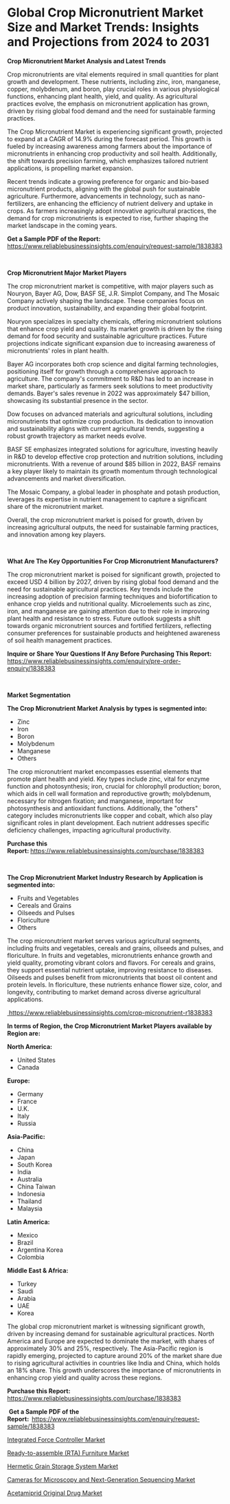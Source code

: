 <p><h1>Global Crop Micronutrient Market Size and Market Trends: Insights and Projections from 2024 to 2031</h1></p><p><strong>Crop Micronutrient Market Analysis and Latest Trends</strong></p>
<p><p>Crop micronutrients are vital elements required in small quantities for plant growth and development. These nutrients, including zinc, iron, manganese, copper, molybdenum, and boron, play crucial roles in various physiological functions, enhancing plant health, yield, and quality. As agricultural practices evolve, the emphasis on micronutrient application has grown, driven by rising global food demand and the need for sustainable farming practices.</p><p>The Crop Micronutrient Market is experiencing significant growth, projected to expand at a CAGR of 14.9% during the forecast period. This growth is fueled by increasing awareness among farmers about the importance of micronutrients in enhancing crop productivity and soil health. Additionally, the shift towards precision farming, which emphasizes tailored nutrient applications, is propelling market expansion. </p><p>Recent trends indicate a growing preference for organic and bio-based micronutrient products, aligning with the global push for sustainable agriculture. Furthermore, advancements in technology, such as nano-fertilizers, are enhancing the efficiency of nutrient delivery and uptake in crops. As farmers increasingly adopt innovative agricultural practices, the demand for crop micronutrients is expected to rise, further shaping the market landscape in the coming years.</p></p>
<p><strong>Get a Sample PDF of the Report:&nbsp;</strong> <a href="https://www.reliablebusinessinsights.com/enquiry/request-sample/1838383?utm_campaign=1113&utm_medium=2&utm_source=Github&utm_content=ia&utm_term=01112024&utm_id=crop-micronutrient">https://www.reliablebusinessinsights.com/enquiry/request-sample/1838383</a></p>
<p>&nbsp;</p>
<p><strong>Crop Micronutrient Major Market Players</strong></p>
<p><p>The crop micronutrient market is competitive, with major players such as Nouryon, Bayer AG, Dow, BASF SE, J.R. Simplot Company, and The Mosaic Company actively shaping the landscape. These companies focus on product innovation, sustainability, and expanding their global footprint.</p><p>Nouryon specializes in specialty chemicals, offering micronutrient solutions that enhance crop yield and quality. Its market growth is driven by the rising demand for food security and sustainable agriculture practices. Future projections indicate significant expansion due to increasing awareness of micronutrients' roles in plant health.</p><p>Bayer AG incorporates both crop science and digital farming technologies, positioning itself for growth through a comprehensive approach to agriculture. The company's commitment to R&D has led to an increase in market share, particularly as farmers seek solutions to meet productivity demands. Bayer's sales revenue in 2022 was approximately $47 billion, showcasing its substantial presence in the sector.</p><p>Dow focuses on advanced materials and agricultural solutions, including micronutrients that optimize crop production. Its dedication to innovation and sustainability aligns with current agricultural trends, suggesting a robust growth trajectory as market needs evolve.</p><p>BASF SE emphasizes integrated solutions for agriculture, investing heavily in R&D to develop effective crop protection and nutrition solutions, including micronutrients. With a revenue of around $85 billion in 2022, BASF remains a key player likely to maintain its growth momentum through technological advancements and market diversification.</p><p>The Mosaic Company, a global leader in phosphate and potash production, leverages its expertise in nutrient management to capture a significant share of the micronutrient market.</p><p>Overall, the crop micronutrient market is poised for growth, driven by increasing agricultural outputs, the need for sustainable farming practices, and innovation among key players.</p></p>
<p>&nbsp;</p>
<p><strong>What Are The Key Opportunities For Crop Micronutrient Manufacturers?</strong></p>
<p><p>The crop micronutrient market is poised for significant growth, projected to exceed USD 4 billion by 2027, driven by rising global food demand and the need for sustainable agricultural practices. Key trends include the increasing adoption of precision farming techniques and biofortification to enhance crop yields and nutritional quality. Microelements such as zinc, iron, and manganese are gaining attention due to their role in improving plant health and resistance to stress. Future outlook suggests a shift towards organic micronutrient sources and fortified fertilizers, reflecting consumer preferences for sustainable products and heightened awareness of soil health management practices.</p></p>
<p><strong>Inquire or Share Your Questions If Any Before Purchasing This Report:</strong> <a href="https://www.reliablebusinessinsights.com/enquiry/pre-order-enquiry/1838383?utm_campaign=1113&utm_medium=2&utm_source=Github&utm_content=ia&utm_term=01112024&utm_id=crop-micronutrient">https://www.reliablebusinessinsights.com/enquiry/pre-order-enquiry/1838383</a></p>
<p>&nbsp;</p>
<p><strong>Market Segmentation</strong></p>
<p><strong>The Crop Micronutrient Market Analysis by types is segmented into:</strong></p>
<p><ul><li>Zinc</li><li>Iron</li><li>Boron</li><li>Molybdenum</li><li>Manganese</li><li>Others</li></ul></p>
<p><p>The crop micronutrient market encompasses essential elements that promote plant health and yield. Key types include zinc, vital for enzyme function and photosynthesis; iron, crucial for chlorophyll production; boron, which aids in cell wall formation and reproductive growth; molybdenum, necessary for nitrogen fixation; and manganese, important for photosynthesis and antioxidant functions. Additionally, the "others" category includes micronutrients like copper and cobalt, which also play significant roles in plant development. Each nutrient addresses specific deficiency challenges, impacting agricultural productivity.</p></p>
<p><strong>Purchase this Report:&nbsp;</strong><a href="https://www.reliablebusinessinsights.com/purchase/1838383?utm_campaign=1113&utm_medium=2&utm_source=Github&utm_content=ia&utm_term=01112024&utm_id=crop-micronutrient">https://www.reliablebusinessinsights.com/purchase/1838383</a></p>
<p>&nbsp;</p>
<p><strong>The Crop Micronutrient Market Industry Research by Application is segmented into:</strong></p>
<p><ul><li>Fruits and Vegetables</li><li>Cereals and Grains</li><li>Oilseeds and Pulses</li><li>Floriculture</li><li>Others</li></ul></p>
<p><p>The crop micronutrient market serves various agricultural segments, including fruits and vegetables, cereals and grains, oilseeds and pulses, and floriculture. In fruits and vegetables, micronutrients enhance growth and yield quality, promoting vibrant colors and flavors. For cereals and grains, they support essential nutrient uptake, improving resistance to diseases. Oilseeds and pulses benefit from micronutrients that boost oil content and protein levels. In floriculture, these nutrients enhance flower size, color, and longevity, contributing to market demand across diverse agricultural applications.</p></p>
<p><a href="https://www.reliablebusinessinsights.com/crop-micronutrient-r1838383?utm_campaign=1113&utm_medium=2&utm_source=Github&utm_content=ia&utm_term=01112024&utm_id=crop-micronutrient">&nbsp;https://www.reliablebusinessinsights.com/crop-micronutrient-r1838383</a></p>
<p><strong>In terms of Region, the Crop Micronutrient Market Players available by Region are:</strong></p>
<p>
    <p> <strong> North America: </strong>
        <ul>
            <li>United States</li>
            <li>Canada</li>
        </ul>
        </p> 
    <p> <strong> Europe: </strong>
        <ul>
            <li>Germany</li>
            <li>France</li>
            <li>U.K.</li>
            <li>Italy</li>
            <li>Russia</li>
        </ul>
        </p> 
    <p> <strong> Asia-Pacific: </strong>
        <ul>
            <li>China</li>
            <li>Japan</li>
            <li>South Korea</li>
            <li>India</li>
            <li>Australia</li>
            <li>China Taiwan</li>
            <li>Indonesia</li>
            <li>Thailand</li>
            <li>Malaysia</li>
        </ul>
        </p> 
    <p> <strong> Latin America: </strong>
        <ul>
            <li>Mexico</li>
            <li>Brazil</li>
            <li>Argentina Korea</li>
            <li>Colombia</li>
        </ul>
        </p> 
    <p> <strong> Middle East & Africa: </strong>
        <ul>
            <li>Turkey</li>
            <li>Saudi</li>
            <li>Arabia</li>
            <li>UAE</li>
            <li>Korea</li>
        </ul>
    </p>
    </p>
<p><p>The global crop micronutrient market is witnessing significant growth, driven by increasing demand for sustainable agricultural practices. North America and Europe are expected to dominate the market, with shares of approximately 30% and 25%, respectively. The Asia-Pacific region is rapidly emerging, projected to capture around 20% of the market share due to rising agricultural activities in countries like India and China, which holds an 18% share. This growth underscores the importance of micronutrients in enhancing crop yield and quality across these regions.</p></p>
<p><strong>Purchase this Report: </strong><a href="https://www.reliablebusinessinsights.com/purchase/1838383?utm_campaign=1113&utm_medium=2&utm_source=Github&utm_content=ia&utm_term=01112024&utm_id=crop-micronutrient">https://www.reliablebusinessinsights.com/purchase/1838383</a></p>
<p>&nbsp;<strong>Get a Sample PDF of the Report:&nbsp;&nbsp;</strong><a href="https://www.reliablebusinessinsights.com/enquiry/request-sample/1838383?utm_campaign=1113&utm_medium=2&utm_source=Github&utm_content=ia&utm_term=01112024&utm_id=crop-micronutrient">https://www.reliablebusinessinsights.com/enquiry/request-sample/1838383</a></p>
<p><strong></strong></p>
<p><p><a href="https://issuu.com/reportprime-2/docs/integrated-force-controller-market-_f8cfd6d24776d8?utm_campaign=1113&utm_medium=2&utm_source=Github&utm_content=ia&utm_term=01112024&utm_id=crop-micronutrient">Integrated Force Controller Market</a></p><p><a href="https://www.linkedin.com/pulse/emerging-opportunities-challenges-global-ready-to-assemble-n6fjf?utm_campaign=1113&utm_medium=2&utm_source=Github&utm_content=ia&utm_term=01112024&utm_id=crop-micronutrient">Ready-to-assemble (RTA) Furniture Market</a></p><p><a href="https://github.com/keitelmoprotinu/Market-Research-Report-List-1/blob/main/hermetic-grain-storage-system-market.md?utm_campaign=1113&utm_medium=2&utm_source=Github&utm_content=ia&utm_term=01112024&utm_id=crop-micronutrient">Hermetic Grain Storage System Market</a></p><p><a href="https://www.linkedin.com/pulse/strategic-roadmap-global-cameras-microscopy-next-generation-c9agf?utm_campaign=1113&utm_medium=2&utm_source=Github&utm_content=ia&utm_term=01112024&utm_id=crop-micronutrient">Cameras for Microscopy and Next-Generation Sequencing Market</a></p><p><a href="https://github.com/tewellnudorennk/Market-Research-Report-List-1/blob/main/acetamiprid-original-drug-market.md?utm_campaign=1113&utm_medium=2&utm_source=Github&utm_content=ia&utm_term=01112024&utm_id=crop-micronutrient">Acetamiprid Original Drug Market</a></p></p>